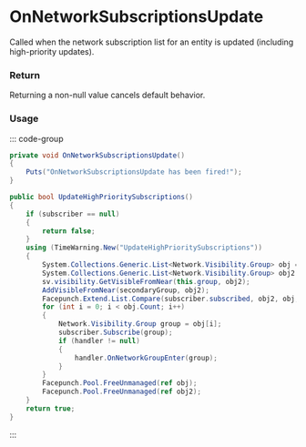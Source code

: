 # OnNetworkSubscriptionsUpdate
<Badge type="info" text="Network"/><Badge type="danger" text="Carbon Compatible"/><Badge type="warning" text="Oxide Compatible"/>
Called when the network subscription list for an entity is updated (including high-priority updates).

### Return
Returning a non-null value cancels default behavior.

### Usage
::: code-group
```csharp [Example]
private void OnNetworkSubscriptionsUpdate()
{
	Puts("OnNetworkSubscriptionsUpdate has been fired!");
}
```
```csharp [Source — Facepunch.Network @ Network.Networkable]
public bool UpdateHighPrioritySubscriptions()
{
	if (subscriber == null)
	{
		return false;
	}
	using (TimeWarning.New("UpdateHighPrioritySubscriptions"))
	{
		System.Collections.Generic.List<Network.Visibility.Group> obj = Facepunch.Pool.Get<System.Collections.Generic.List<Network.Visibility.Group>>();
		System.Collections.Generic.List<Network.Visibility.Group> obj2 = Facepunch.Pool.Get<System.Collections.Generic.List<Network.Visibility.Group>>();
		sv.visibility.GetVisibleFromNear(this.group, obj2);
		AddVisibleFromNear(secondaryGroup, obj2);
		Facepunch.Extend.List.Compare(subscriber.subscribed, obj2, obj, null, null);
		for (int i = 0; i < obj.Count; i++)
		{
			Network.Visibility.Group group = obj[i];
			subscriber.Subscribe(group);
			if (handler != null)
			{
				handler.OnNetworkGroupEnter(group);
			}
		}
		Facepunch.Pool.FreeUnmanaged(ref obj);
		Facepunch.Pool.FreeUnmanaged(ref obj2);
	}
	return true;
}

```
:::
